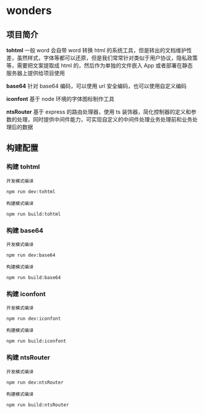 # wonders

## 项目简介

**tohtml**
一般 word 会自带 word 转换 html 的系统工具，但是转出的文档维护性差，虽然样式，字体等都可以还原，但是我们常常针对类似于用户协议，隐私政策等，需要把文案提取成 html 的，然后作为单独的文件嵌入 App 或者部署在静态服务器上提供给项目使用

**base64**
针对 base64 编码，可以使用 url 安全编码，也可以使用自定义编码

**iconfont**
基于 node 环境的字体图标制作工具

**ntsRouter**
基于 express 的路由处理器，使用 ts 装饰器，简化控制器的定义和参数的处理，同时提供中间件能力，可实现自定义的中间件处理业务处理前和业务处理后的数据

## 构建配置

### 构建 tohtml

    开发模式编译

    npm run dev:tohtml

    构建模式编译

    npm run build:tohtml

### 构建 base64

    开发模式编译

    npm run dev:base64

    构建模式编译

    npm run build:base64

### 构建 iconfont

    开发模式编译

    npm run dev:iconfont

    构建模式编译

    npm run build:iconfont

### 构建 ntsRouter

    开发模式编译

    npm run dev:ntsRouter

    构建模式编译

    npm run build:ntsRouter
